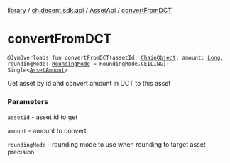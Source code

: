 [library](../../index.md) / [ch.decent.sdk.api](../index.md) / [AssetApi](index.md) / [convertFromDCT](./convert-from-d-c-t.md)

# convertFromDCT

`@JvmOverloads fun convertFromDCT(assetId: `[`ChainObject`](../../ch.decent.sdk.model/-chain-object/index.md)`, amount: `[`Long`](https://kotlinlang.org/api/latest/jvm/stdlib/kotlin/-long/index.html)`, roundingMode: `[`RoundingMode`](http://docs.oracle.com/javase/6/docs/api/java/math/RoundingMode.html)` = RoundingMode.CEILING): Single<`[`AssetAmount`](../../ch.decent.sdk.model/-asset-amount/index.md)`>`

Get asset by id and convert amount in DCT to this asset

### Parameters

`assetId` - asset id to get

`amount` - amount to convert

`roundingMode` - rounding mode to use when rounding to target asset precision